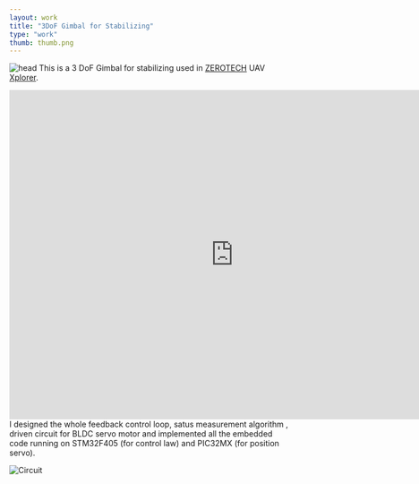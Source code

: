 ```yaml
---
layout: work
title: "3DoF Gimbal for Stabilizing"
type: "work"
thumb: thumb.png
---
```


![head]({{page.url}}thumb.png)
This is a 3 DoF Gimbal for stabilizing used in [ZEROTECH](https://www.zerotech.com/) UAV [Xplorer](http://www.xirodrone.com/xplorer).
<br>

<iframe src="https://player.vimeo.com/video/241223527?byline=0&portrait=0" width="800" height="588" frameborder="0" webkitallowfullscreen mozallowfullscreen allowfullscreen></iframe>
<br>
I designed the whole feedback control loop, satus measurement algorithm , driven circuit for BLDC servo motor and implemented all the embedded code running on STM32F405 (for control law) and PIC32MX (for position servo).

![Circuit]({{page.url}}Circuit.png)
